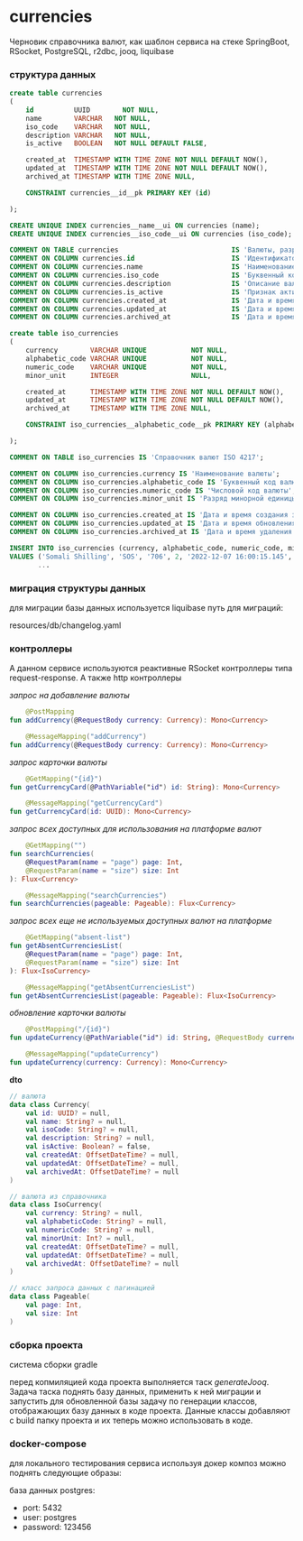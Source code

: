 # сurrencies

Черновик справочника валют, как шаблон сервиса на стеке SpringBoot, RSocket, PostgreSQL, r2dbc, jooq, liquibase

### структура данных

```sql
create table currencies
(
    id          UUID        NOT NULL,
    name        VARCHAR   NOT NULL,
    iso_code    VARCHAR   NOT NULL,
    description VARCHAR   NOT NULL,
    is_active   BOOLEAN   NOT NULL DEFAULT FALSE,

    created_at  TIMESTAMP WITH TIME ZONE NOT NULL DEFAULT NOW(),
    updated_at  TIMESTAMP WITH TIME ZONE NOT NULL DEFAULT NOW(),
    archived_at TIMESTAMP WITH TIME ZONE NULL,

    CONSTRAINT currencies__id__pk PRIMARY KEY (id)

);

CREATE UNIQUE INDEX currencies__name__ui ON currencies (name);
CREATE UNIQUE INDEX currencies__iso_code__ui ON currencies (iso_code);

COMMENT ON TABLE currencies                            IS 'Валюты, разрешённые для использования в системе';
COMMENT ON COLUMN currencies.id                        IS 'Идентификатор валюты';
COMMENT ON COLUMN currencies.name                      IS 'Наименование валюты по ISO 4217';
COMMENT ON COLUMN currencies.iso_code                  IS 'Буквенный код валюты по ISO 4217';
COMMENT ON COLUMN currencies.description               IS 'Описание валюты';
COMMENT ON COLUMN currencies.is_active                 IS 'Признак активации валюты';
COMMENT ON COLUMN currencies.created_at                IS 'Дата и время создания записи';
COMMENT ON COLUMN currencies.updated_at                IS 'Дата и время обновления записи';
COMMENT ON COLUMN currencies.archived_at               IS 'Дата и время удаления записи';
```

```sql
create table iso_currencies
(
    currency        VARCHAR UNIQUE           NOT NULL,
    alphabetic_code VARCHAR UNIQUE           NOT NULL,
    numeric_code    VARCHAR UNIQUE           NOT NULL,
    minor_unit      INTEGER                  NULL,

    created_at      TIMESTAMP WITH TIME ZONE NOT NULL DEFAULT NOW(),
    updated_at      TIMESTAMP WITH TIME ZONE NOT NULL DEFAULT NOW(),
    archived_at     TIMESTAMP WITH TIME ZONE NULL,

    CONSTRAINT iso_currencies__alphabetic_code__pk PRIMARY KEY (alphabetic_code)

);

COMMENT ON TABLE iso_currencies IS 'Справочник валют ISO 4217';

COMMENT ON COLUMN iso_currencies.currency IS 'Наименование валюты';
COMMENT ON COLUMN iso_currencies.alphabetic_code IS 'Буквенный код валюты';
COMMENT ON COLUMN iso_currencies.numeric_code IS 'Числовой код валюты';
COMMENT ON COLUMN iso_currencies.minor_unit IS 'Разряд минорной единицы валюты';

COMMENT ON COLUMN iso_currencies.created_at IS 'Дата и время создания записи';
COMMENT ON COLUMN iso_currencies.updated_at IS 'Дата и время обновления записи';
COMMENT ON COLUMN iso_currencies.archived_at IS 'Дата и время удаления записи';

INSERT INTO iso_currencies (currency, alphabetic_code, numeric_code, minor_unit, created_at, updated_at, archived_at)
VALUES ('Somali Shilling', 'SOS', '706', 2, '2022-12-07 16:00:15.145', '2022-12-07 16:00:15.145', NULL),
       ...
```

### миграция структуры данных

для миграции базы данных используется liquibase
путь для миграций:

resources/db/changelog.yaml

### контроллеры

А данном сервисе используются реактивные RSocket контроллеры типа request-response.
А также http контроллеры

_запрос на добавление валюты_

```kotlin
    @PostMapping
fun addCurrency(@RequestBody currency: Currency): Mono<Currency>
```
```kotlin
    @MessageMapping("addCurrency")
fun addCurrency(@RequestBody currency: Currency): Mono<Currency>
```

_запрос карточки валюты_

```kotlin
    @GetMapping("{id}")
fun getCurrencyCard(@PathVariable("id") id: String): Mono<Currency>
```
```kotlin
    @MessageMapping("getCurrencyCard")
fun getCurrencyCard(id: UUID): Mono<Currency>
```

_запрос всех доступных для использования на платформе валют_

```kotlin
    @GetMapping("")
fun searchCurrencies(
    @RequestParam(name = "page") page: Int,
    @RequestParam(name = "size") size: Int
): Flux<Currency>
```
```kotlin
    @MessageMapping("searchCurrencies")
fun searchCurrencies(pageable: Pageable): Flux<Currency>
```

_запрос всех еще не используемых доступных валют на платформе_

```kotlin
    @GetMapping("absent-list")
fun getAbsentCurrenciesList(
    @RequestParam(name = "page") page: Int,
    @RequestParam(name = "size") size: Int
): Flux<IsoCurrency>
```
```kotlin
    @MessageMapping("getAbsentCurrenciesList")
fun getAbsentCurrenciesList(pageable: Pageable): Flux<IsoCurrency>
```

_обновление карточки валюты_

```kotlin
    @PostMapping("/{id}")
fun updateCurrency(@PathVariable("id") id: String, @RequestBody currency: Currency): Mono<Currency> 
```
```kotlin
    @MessageMapping("updateCurrency")
fun updateCurrency(currency: Currency): Mono<Currency> 
```

**dto**

```kotlin
// валюта
data class Currency(
    val id: UUID? = null,
    val name: String? = null,
    val isoCode: String? = null,
    val description: String? = null,
    val isActive: Boolean? = false,
    val createdAt: OffsetDateTime? = null,
    val updatedAt: OffsetDateTime? = null,
    val archivedAt: OffsetDateTime? = null
)

// валюта из справочника
data class IsoCurrency(
    val currency: String? = null,
    val alphabeticCode: String? = null,
    val numericCode: String? = null,
    val minorUnit: Int? = null,
    val createdAt: OffsetDateTime? = null,
    val updatedAt: OffsetDateTime? = null,
    val archivedAt: OffsetDateTime? = null
)

// класс запроса данных с пагинацией
data class Pageable(
    val page: Int,
    val size: Int
)
```

### сборка проекта

система сборки gradle

перед копмиляцией кода проекта выполняется таск _generateJooq_.
Задача таска поднять базу данных, применить к ней миграции и запустить для обновленной базы задачу по генерации классов,
отображающих базу данных в коде проекта. Данные классы добавляют с build папку проекта и их теперь можно использовать в
коде.

### docker-compose

для локального тестирования сервиса используя докер композ можно поднять следующие образы:

база данных postgres:

* port: 5432
* user: postgres
* password: 123456

